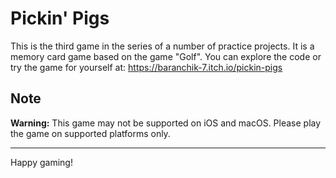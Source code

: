 # Pickin' Pigs

This is the third game in the series of a number of practice projects.
It is a memory card game based on the game "Golf".
You can explore the code or try the game for yourself at: https://baranchik-7.itch.io/pickin-pigs

## Note

**Warning:** This game may not be supported on iOS and macOS. Please play the game on supported platforms only.


---

Happy gaming!
